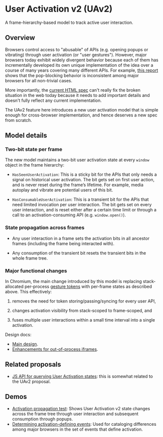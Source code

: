 # User Activation v2 (UAv2)
A frame-hierarchy-based model to track active user interaction.

## Overview
Browsers control access to "abusable" of APIs (e.g. opening popups or vibrating)
through user activation (or "user gestures").  However, major browsers today
exhibit widely divergent behavior because each of them has incrementally
developed its own unique implementation of the idea over a course of many years
covering many different APIs.  For example, [this
report](https://docs.google.com/document/d/1hYRTEkfWDl-KO4Y6cG469FBC3nyBy9_SYItZ1EEsXUA/edit?usp=sharing)
shows that the pop-blocking behavior is inconsistent among major browsers for
all non-trivial cases.

More importantly, the [current HTML
spec](https://html.spec.whatwg.org/#triggered-by-user-activation) can't really
fix the broken situation in the web today because it needs to add important
details and doesn't fully reflect any current implementation.

The UAv2 feature here introduces a new user activation model that is simple
enough for cross-browser implementation, and hence deserves a new spec from
scratch.

## Model details

### Two-bit state per frame

The new model maintains a two-bit user activation state at every `window` object
in the frame hierarchy:
- `HasSeenUserActivation`: This is a sticky bit for the APIs that only needs a
  signal on historical user activation.  The bit gets set on first user action,
  and is never reset during the frame’s lifetime.  For example, media autoplay
  and vibrate are potential users of this bit.

- `HasConsumableUserActivation`: This is a transient bit for the APIs that need
  limited invocation per user interaction.  The bit gets set on every user
  interaction, and is reset either after a certain time limit or through a call
  to an activation-consuming API (e.g. `window.open()`).

### State propagation across frames

- Any user interaction in a frame sets the activation bits in all ancestor
  frames (including the frame being interacted with).

- Any consumption of the transient bit resets the transient bits in the whole
  frame tree.

### Major functional changes

In Chromium, the main change introduced by this model is replacing
stack-allocated per-process [gesture
tokens](https://cs.chromium.org/chromium/src/third_party/blink/renderer/core/dom/user_gesture_indicator.h?rcl=4b937d53836386e51532fbe870938b33ce0455ed&l=20)
with per-frame states as described above.  This effectively:
1. removes the need for token storing/passing/syncing for every user API,

2. changes activation visibility from stack-scoped to frame-scoped, and

3. fuses multiple user interactions within a small time interval into a single
   activation.

Design docs:
- [Main design](https://docs.google.com/document/d/1erpl1yqJlc1pH0QvVVmi1s3WzqQLsEXTLLh6VuYp228/edit?usp=sharing).
- [Enhancements for out-of-process iframes](https://docs.google.com/document/d/1XL3vCedkqL65ueaGVD-kfB5RnnrnTaxLc7kmU91oerg/edit?usp=sharing).

## Related proposals
- [JS API for querying User Activation
  states](https://github.com/dtapuska/useractivation): this is somewhat related
  to the UAv2 proposal.

## Demos
- [Activation propagation
  test](https://mustaqahmed.github.io/user-activation-v2/propagation/): Shows
  User Activation v2 state changes across the frame tree through user
  interaction and subsequent consumption through popups.
- [Determining activation-defining
  events](https://mustaqahmed.github.io/user-activation-v2/event-set/): Used for
  cataloging differences among major browsers in the set of events that define
  activation.
